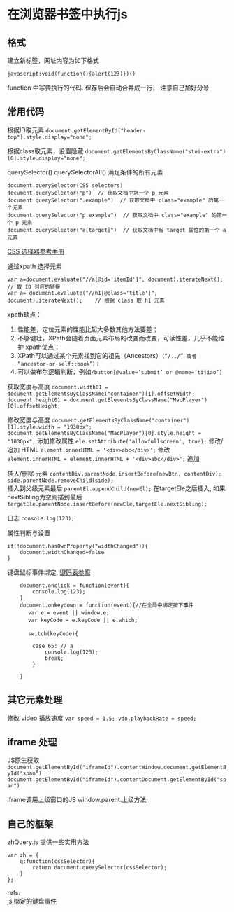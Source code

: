 # 在浏览器书签中执行js

## 格式
建立新标签，网址内容为如下格式

`javascript:void(function(){alert(123)})()`

function 中写要执行的代码.  保存后会自动合并成一行， 注意自己加好分号

## 常用代码
根据ID取元素
`document.getElementById("header-top").style.display="none";`

根据class取元素，设置隐藏
`document.getElementsByClassName("stui-extra")[0].style.display="none";`

querySelector()
querySelectorAll()  满足条件的所有元素
```
document.querySelector(CSS selectors)
document.querySelector("p")  // 获取文档中第一个 p 元素
document.querySelector(".example")  // 获取文档中 class="example" 的第一个元素
document.querySelector("p.example")  // 获取文档中 class="example" 的第一个 p 元素
document.querySelector("a[target]")  // 获取文档中有 target 属性的第一个 a 元素
```
[CSS 选择器参考手册](https://www.w3school.com.cn/cssref/css_selectors.asp)  

通过xpath 选择元素
```
var a=document.evaluate("//a[@id='itemId']", document).iterateNext();        // 取 ID 对应的链接
var a= document.evaluate("//h1[@class='title']", document).iterateNext();    // 根据 class 取 h1 元素
```
xpath缺点：
1. 性能差，定位元素的性能比起大多数其他方法要差；
2. 不够健壮，XPath会随着页面元素布局的改变而改变，可读性差，几乎不能维护
xpath优点：
1. XPath可以通过某个元素找到它的祖先（Ancestors）`（”/../” 或者 “ancestor-or-self::book”）；`
2. 可以做布尔逻辑判断，例如`/button[@value=’submit’ or @name=’tijiao’]`

获取宽度与高度
`document.width01 = document.getElementsByClassName("container")[1].offsetWidth;`
`document.height01 = document.getElementsByClassName("MacPlayer")[0].offsetHeight;`

修改宽度与高度
`document.getElementsByClassName("container")[1].style.width = "1930px";`
`document.getElementsByClassName("MacPlayer")[0].style.height = "1030px";`
添加修改属性
`ele.setAttribute('allowfullscreen', true);`
修改/追加 HTML
`element.innerHTML = '<div>abc</div>';`    修改  
`element.innerHTML = element.innerHTML + '<div>abc</div>';`    追加  

插入/删除 元素
`contentDiv.parentNode.insertBefore(newBtn, contentDiv);`  
`side.parentNode.removeChild(side);`  
插入到父级元素最后
`parentEl.appendChild(newEl);`
在targetEle之后插入, 如果nextSibling为空则插到最后
`targetEle.parentNode.insertBefore(newEle,targetEle.nextSibling);`

日志
`console.log(123);`

属性判断与设置
```
if(!document.hasOwnProperty("widthChanged")){
    document.widthChanged=false
}
```

键盘鼠标事件绑定, [键码表参照][1] 
```
    document.onclick = function(event){
        console.log(123);
    }
    document.onkeydown = function(event){//在全局中绑定按下事件
　　　　var e = event || window.e;
　　　　var keyCode = e.keyCode || e.which;

　　　　switch(keyCode){

        case 65: // a
            console.log(123);
            break;
        }

    }
```
## 其它元素处理
修改 video 播放速度
`var speed = 1.5; vdo.playbackRate = speed;`

## iframe 处理
JS原生获取
`document.getElementById("iframeId").contentWindow.document.getElementById("span")`
`document.getElementById("iframeId").contentDocument.getElementById("span")`

iframe调用上级窗口的JS
window.parent.上级方法;


## 自己的框架
zhQuery.js
提供一些实用方法
```
var zh = {
    q:function(cssSelector){
        return document.querySelector(cssSelector);
    }
};
```




refs:  
[js 绑定的键盘事件][1]  


[1]: https://www.cnblogs.com/chenyudi/p/11187218.html